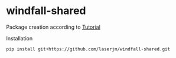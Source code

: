 # windfall-shared

Package creation according to [Tutorial](https://packaging.python.org/en/latest/tutorials/packaging-projects/)

Installation

```bash
pip install git+https://github.com/laserjm/windfall-shared.git
```
